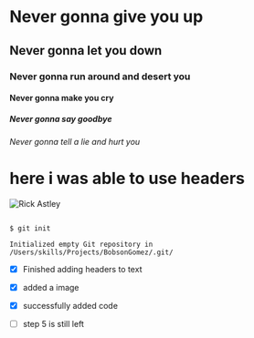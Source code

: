 # Never gonna give you up
## Never gonna let you down
### Never gonna run around and desert you
#### Never gonna make you cry
##### Never gonna say goodbye
###### Never gonna tell a lie and hurt you

# here i was able to use headers
![Rick Astley](https://encrypted-tbn0.gstatic.com/images?q=tbn:ANd9GcR-fwj2tYDU1KJKesB_JgTjmmuWkK0lOOHhK_oDOwQ2ETV812J55jUi4uMU&s=10)

```

$ git init

Initialized empty Git repository in /Users/skills/Projects/BobsonGomez/.git/

```
- [x] Finished adding headers to text
- [x] added a image
- [x] successfully added code
- [ ] step 5 is still left






